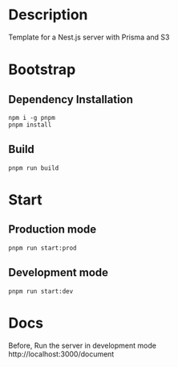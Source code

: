 # Description

Template for a Nest.js server with Prisma and S3

# Bootstrap

## Dependency Installation

```
npm i -g pnpm
pnpm install
```

## Build

```
pnpm run build
```

# Start

## Production mode

```
pnpm run start:prod
```

## Development mode

```
pnpm run start:dev
```

# Docs

Before, Run the server in development mode<br>
http://localhost:3000/document
